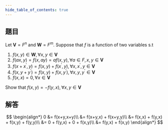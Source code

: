 ```yaml
---
hide_table_of_contents: true
---
```

## 題目

Let $\mathbf{V} = F^n$ and $\mathbf{W} = F^m$. Suppose that $f$ is a function of two variables s.t
1. $f(x,y)\in\mathbf{W}, \forall x, y\in\mathbf{V}$
2. $f(ax,y) = f(x,ay) = af(x,y), \forall a\in F, x, y\in\mathbf{V}$
3. $f(x+x^\prime, y) = f(x,y) + f(x^\prime,y), \forall x,x^\prime,y\in\mathbf{V}$
4. $f(x, y+y^\prime) = f(x,y) + f(x,y^\prime), \forall x,y,y^\prime\in\mathbf{V}$
5. $f(x,x) = 0, \forall x\in\mathbf{V}$

Show that $f(x,y) = -f(y,x), \forall x,y\in\mathbf{V}$

## 解答

$$
\begin{align*}
0 &= f(x+y,x+y)\\
&= f(x+y,x) + f(x+y,y)\\
&= f(x,x) + f(y,x) + f(x,y) + f(y,y)\\
&= 0 + f(y,x) + 0 + f(x,y)\\
&= f(y,x) + f(x,y)
\end{align*}
$$

